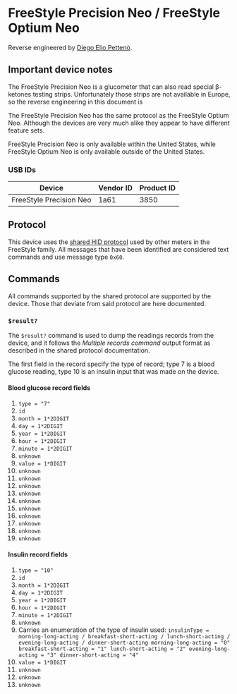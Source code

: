 # FreeStyle Precision Neo / FreeStyle Optium Neo

Reverse engineered by [Diego Elio Pettenò](mailto:flameeyes@flameeyes.eu).

## Important device notes

The FreeStyle Precision Neo is a glucometer that can also read special β-ketones
testing strips. Unfortunately those strips are not available in Europe, so the
reverse engineering in this document is

The FreeStyle Precision Neo has the same protocol as the FreeStyle Optium
Neo. Although the devices are very much alike they appear to have different
feature sets.

FreeStyle Precision Neo is only available within the United States, while
FreeStyle Optium Neo is only available outside of the United States.

### USB IDs

| Device                  | Vendor ID | Product ID |
| ---                     | ---       | ---        |
| FreeStyle Precision Neo | 1a61      | 3850       |

## Protocol

This device uses the [shared HID protocol](shared-hid-protocol) used by other
meters in the FreeStyle family. All messages that have been identified are
considered text commands and use message type `0x60`.

## Commands

All commands supported by the shared protocol are supported by the device. Those
that deviate from said protocol are here documented.

### `$result?`

The `$result?` command is used to dump the readings records from the device, and
it follows the *Multiple records command* output format as described in the
shared protocol documentation.

The first field in the record specify the type of record; type 7 is a blood
glucose reading, type 10 is an insulin input that was made on the device.

#### Blood glucose record fields

  1. `type = "7"`
  2. `id`
  3. `month = 1*2DIGIT`
  4. `day = 1*2DIGIT`
  5. `year = 1*2DIGIT`
  6. `hour = 1*2DIGIT`
  7. `minute = 1*2DIGIT`
  8. `unknown`
  9. `value = 1*DIGIT`
  10. `unknown`
  11. `unknown`
  12. `unknown`
  13. `unknown`
  14. `unknown`
  15. `unknown`
  16. `unknown`
  17. `unknown`
  18. `unknown`
  19. `unknown`

#### Insulin record fields

  1. `type = "10"`
  2. `id`
  3. `month = 1*2DIGIT`
  4. `day = 1*2DIGIT`
  5. `year = 1*2DIGIT`
  6. `hour = 1*2DIGIT`
  7. `minute = 1*2DIGIT`
  8. `unknown`
  9.  Carries an enumeration of the type of insulin used:
     ```
     insulinType = morning-long-acting / breakfast-short-acting /
                   lunch-short-acting / evening-long-acting /
                   dinner-short-acting
     morning-long-acting = "0"
     breakfast-short-acting = "1"
     lunch-short-acting = "2"
     evening-long-acting = "3"
     dinner-short-acting = "4"
     ```
  10. `value = 1*DIGIT`
  11. `unknown`
  12. `unknown`
  13. `unknown`
